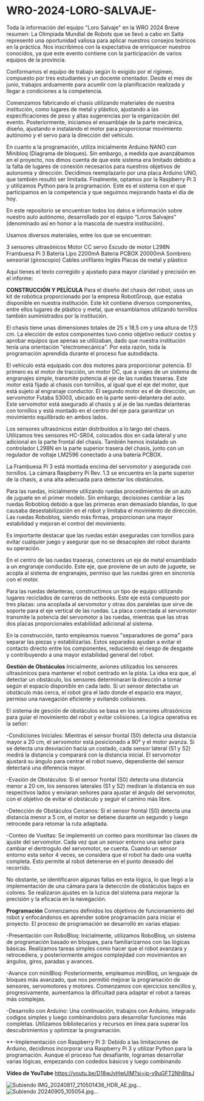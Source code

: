 # WRO-2024-LORO-SALVAJE-
Toda la información del equipo "Loro Salvaje" en la WRO 2024
Breve resumen:
La Olimpiada Mundial de Robots que se llevó a cabo en Salta representó una oportunidad valiosa para aplicar nuestros consejos teóricos en la práctica. Nos inscribimos con la expectativa de enriquecer nuestros conocidos, ya que este evento contiene con la participación de varios equipos de la provincia.

Conformamos el equipo de trabajo según lo exigido por el rigimen, compuesto por tres estudiantes y un docente orientador. Desde el mes de junio, trabajos arduamente para acumlir con la planificación realizada y llegar a condiciones a la competencia.

Comenzamos fabricando el chasis utilizando materiales de nuestra institución, como lugares de metal y plástico, ajustando a las especificaciones de peso y altas sugerencias por la organización del evento. Posteriormente, iniciamos el ensamblaje de la parte mecánica, diseño, ajustando e instalando el motor para proporcionar movimiento autónomo y el servo para la dirección del vehículo.

En cuanto a la programación, utiliza inicialmente Arduino NANO con Minibloq (Diagrama de bloques). Sin embargo, a medida que avanzábamos en el proyecto, nos dimos cuenta de que este sistema era limitado debido a la falta de lugares de conexión necesarios para nuestros objetivos de autonomía y dirección. Decidimos reemplazarlo por una placa Arduino UNO, que también resultó ser limitada. Finalmente, optamos por la Raspberry Pi 3 y utilizamos Python para la programación. Este es el sistema con el que participamos en la competencia y que seguimos mejorando hasta el día de hoy.

En este repositorio se encuentran todos los datos e información sobre nuestro auto autónomo, desarrollado por el equipo “Loros Salvajes” (denominado así en honor a la mascota de nuestra institución).

Usamos diversos materiales, entre los que se encuentran:

3 sensores ultrasónicos
Motor CC
servo
Escudo de motor L298N
Frambuesa Pi 3
Bateria Lipo 2200mA
Bateria PCBOX 20000mA
Sombrero sensorial (giroscopio)
Cables unifilares
Inglés
Placas de metal y plástico


Aquí tienes el texto corregido y ajustado para mayor claridad y precisión en el informe:

**CONSTRUCCIÓN Y PELÍCULA**
Para el diseño del chasis del robot, usos un kit de robótica proporcionado por la empresa RobotGroup, que estaba disponible en nuestra institución. Este kit contiene diversos componentes, entre ellos lugares de plástico y metal, que ensamblamos utilizando tornillos también suministrados por la institución.

El chasis tiene unas dimensiones totales de 25 x 18,5 cm y una altura de 17,5 cm. La elección de estos componentes tuvo como objetivo reducir costos y aprobar equipos que apenas se utilizaban, dado que nuestra institución tenía una orientación "electromecánica". Por esta razón, toda la programación aprendida durante el proceso fue autodidacta.

El vehículo está equipado con dos motores para proporcionar potencia. El primero es el motor de tracción, un motor DC, que a viajes de un sistema de engranajes simple, transmite potencia al eje de las ruedas traseras. Este motor está fijado al chasis con tornillos, al igual que el eje del motor, que está sujeto al engranaje conductor. El segundo motor es el de dirección, un servomotor Futaba S3003, ubicado en la parte semi-delantera del auto. Este servomotor está asegurado al chasis y al je de las ruedas delanteras con tornillos y está montado en el centro del eje para garantizar un movimiento equilibrado en ambos lados.

Los sensores ultrasónicos están distribuidos a lo largo del chasis. Utilizamos tres sensores HC-SR04, colocados dos en cada lateral y uno adicional en la parte frontal del chasis. También hemos instalado un controlador L298N en la parte superior trasera del chasis, junto con un regulador de voltaje LM2596 conectado a una batería PCBOX.

La Frambuesa Pi 3 está montada encima del servomotor y asegurada con tornillos. La cámara Raspberry Pi Rev. 1.3 se encuentra en la parte superior de la chasis, a una alta adecuada para detectar los obstáculos.

Para las ruedas, inicialmente utilizando ruedas procedimientos de un auto de juguete en el primer modelo. Sin embargo, decisiones cambiar a las ruedas Robobloq debido a que las primeras eran demasiado blandas, lo que causaba desestabilización en el robot y limitaba el movimiento de dirección. Las ruedas Robobloq, siendo más firmas, proporcionan una mayor estabilidad y mejoran el control del movimiento.

Es importante destacar que las ruedas están aseguradas con tornillos para evitar cualquier juego y asegurar que no se desacoplen del robot durante su operación.

En el centro de las ruedas traseras, conectores un eje de metal ensamblado a un engranaje conducido. Este eje, que proviene de un auto de juguete, se acopla al sistema de engranajes, permiso que las ruedas giren en sincronía con el motor.

Para las ruedas delanteras, constructimos un tipo de equipo utilizando lugares reciclados de carreras de netbooks. Este eje está compuesto por tres plazas: una acoplada al servomotor y otras dos paralelas que sirve de soporte para el eje vertical de las ruedas. La placa conectada al servomotor transmite la potencia del servomotor a las ruedas, mientras que las otras dos placas proporcionales estabilidad adicional al sistema.

En la construcción, tanto empleamos nuevos "separadores de goma" para separar las piezas y estabilizarlas. Estos separados ayudan a evitar el contacto directo entre los componentes, reduciendo el riesgo de desgaste y contribuyendo a una mayor estabilidad general del robot.

**Gestión de Obstáculos**
Inicialmente, aviones utilizados los sensores ultrasónicos para mantener el robot centrado en la pista. La idea era que, al detectar un obstáculo, los sensores determinaran la dirección a tomar según el espacio disponible en cada lado. Si un sensor detectaba un obstáculo más cerca, el robot gira el lado donde el espacio era mayor, permiso una navegación eficiente y evitando colisiones.

El sistema de gesción de obstáculos se basa en los sensores ultrasónicos para guiar el movimiento del robot y evitar colisiones. La lógica operativa es la señor:

-Condiciones Iniciales: Mientras el sensor frontal (S0) detecta una distancia mayor a 20 cm, el servomotor está posicionado a 90° y el motor avanza. Si se detecta una desviación hacia un costado, cada sensor lateral (S1 y S2) medirá la distancia y comparará con la distancia inicial. El servomotor ajustará su ángulo para centrar el robot nuevo, dependiente del sensor detectará una diferencia mayor.

-Evasión de Obstáculos: Si el sensor frontal (S0) detecta una distancia menor a 20 cm, los sensores laterales (S1 y S2) mediran la distancia en sus respectivos lados y enviaran señores para ajustar el ángulo del servomotor, con el objetivo de evitar el obstáculo y seguir el camino más libre.

-Detección de Obstáculos Cercanos: Si el sensor frontal (S0) detecta una distancia menor a 5 cm, el motor se detiene durante un segundo y luego retrocede para retomar la ruta adaptada.

-Conteo de Vueltas: Se implementó un conteo para monitorear las clases de ajuste del servomotor. Cada vez que un sensor entorno una señor para cambiar el dentrogulo del servomotor, se cuenta. Cuando un sensor entorno esta señor 4 veces, se considera que el robot ha dado una vuelta completa. Esto permite al robot detenerse en el punto deseado del recorrido.

No obstante, se identificaron algunas fallas en esta lógica, lo que llegó a la implementación de una cámara para la detección de obstáculos bajos en colores. Se realizaron ajustes en la luzica del sistema para mejorar la precisión y la eficacia en la navegación.

**Programación**
Comenzamos definidos los objetivos de funcionamiento del robot y enfocándonos en aprender sobre programación para iniciar el proyecto. El proceso de programación se desarrolló en varias etapas:

-Presentación con RoboBloq: Inicialmente, utilizamos RoboBloq, un sistema de programación basado en bloques, para familiarizarnos con las lógicas básicas. Realizamos tareas simples como hacer que el robot avanzara y retrocediera, y posteriormente amigos complejidad con movimientos en ángulos, giros, paradas y avances.

-Avance con miniBloq: Posteriormente, empleamos miniBloq, un lenguaje de bloques más avanzado, que nos permitió mejorar la programación de sensores, servomotores y motores. Comenzamos con ejercicios sencillos y, progresivamente, aumentamos la dificultad para adaptar el robot a tareas más complejas.

-Desarrollo con Arduino: Una continuación, trabajos con Arduino, integrado codigos simples y luego combinandolos para desarrollar funciones más completas. Utilizamos bibliotecarios y recursos en línea para superar los descubrimientos y optimizar la programación.

**-Implementación con Raspberry Pi 3: Debido a las limitaciones de Arduino, decidimos incorporar una Raspberry Pi 3 y utilizar Python para la programación. Aunque el proceso fue desafiante, logramas desarrollar varias lógicas, empezando con codedos básicos y luego combinando

**Vídeo de YouTube**
https://youtu.be/D18wJvHwUlM?si=ip-v9uGFT2Nh8hsJ

![Subiendo IMG_20240817_210501436_HDR_AE.jpg...]()
![Subiendo 20240905_105054.jpg...]()
